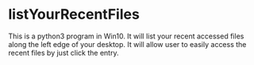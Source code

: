 # listYourRecentFiles

This is a python3 program in Win10.
It will list your recent accessed files along the left edge of your desktop.
It will allow user to easily access the recent files by just click the entry.

